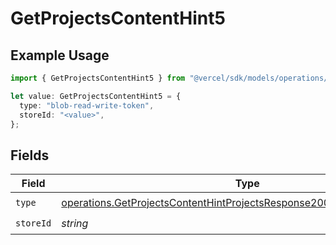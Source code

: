 # GetProjectsContentHint5

## Example Usage

```typescript
import { GetProjectsContentHint5 } from "@vercel/sdk/models/operations/getprojects.js";

let value: GetProjectsContentHint5 = {
  type: "blob-read-write-token",
  storeId: "<value>",
};
```

## Fields

| Field                                                                                                                                                              | Type                                                                                                                                                               | Required                                                                                                                                                           | Description                                                                                                                                                        |
| ------------------------------------------------------------------------------------------------------------------------------------------------------------------ | ------------------------------------------------------------------------------------------------------------------------------------------------------------------ | ------------------------------------------------------------------------------------------------------------------------------------------------------------------ | ------------------------------------------------------------------------------------------------------------------------------------------------------------------ |
| `type`                                                                                                                                                             | [operations.GetProjectsContentHintProjectsResponse200ApplicationJSONType](../../models/operations/getprojectscontenthintprojectsresponse200applicationjsontype.md) | :heavy_check_mark:                                                                                                                                                 | N/A                                                                                                                                                                |
| `storeId`                                                                                                                                                          | *string*                                                                                                                                                           | :heavy_check_mark:                                                                                                                                                 | N/A                                                                                                                                                                |